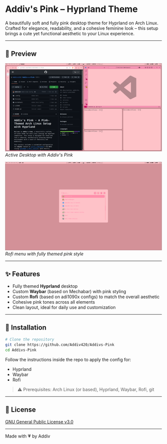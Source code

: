 # Addiv's Pink – Hyprland Theme

A beautifully soft and fully pink desktop theme for Hyprland on Arch Linux.  
Crafted for elegance, readability, and a cohesive feminine look – this setup brings a cute yet functional aesthetic to your Linux experience.

---

## 📸 Preview

![Desktop Preview](screenshots/desktop.png)  
*Active Desktop with Addiv's Pink*

![Rofi Menu](screenshots/rofi.png)  
*Rofi menu with fully themed pink style*

---

## ✨ Features

- Fully themed **Hyprland** desktop
- Custom **Waybar** (based on Mechabar) with pink styling
- Custom **Rofi** (based on adi1090x configs) to match the overall aesthetic
- Cohesive pink tones across all elements
- Clean layout, ideal for daily use and customization

---

## 🔧 Installation

```bash
# Clone the repository
git clone https://github.com/Addiv420/Addivs-Pink
cd Addivs-Pink
```

Follow the instructions inside the repo to apply the config for:
- Hyprland
- Waybar
- Rofi

> ⚠️ Prerequisites: Arch Linux (or based), Hyprland, Waybar, Rofi, git

---

## 📃 License

[GNU General Public License v3.0](LICENSE.md)

---

Made with 💗 by Addiv
